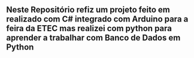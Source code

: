 ## Neste Repositório refiz um projeto feito em realizado com C# integrado com Arduino para a feira da ETEC mas realizei com python para aprender a trabalhar com Banco de Dados em Python
